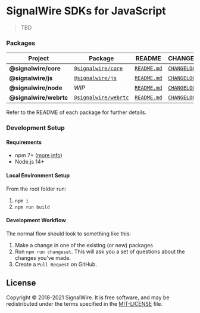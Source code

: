 # SignalWire SDKs for JavaScript

> TBD

### Packages

| Project                | Package                                                                  | README                                   | CHANGELOG                                      |
| ---------------------- | ------------------------------------------------------------------------ | ---------------------------------------- | ---------------------------------------------- |
| **@signalwire/core**   | [`@signalwire/core`](https://www.npmjs.com/package/@signalwire/core)     | [`README.md`](packages/node/README.md)   | [`CHANGELOG.md`](packages/node/CHANGELOG.md)   |
| **@signalwire/js**     | [`@signalwire/js`](https://www.npmjs.com/package/@signalwire/js)         | [`README.md`](packages/js/README.md)     | [`CHANGELOG.md`](packages/js/CHANGELOG.md)     |
| **@signalwire/node**   | _WIP_                                                                    | [`README.md`](packages/node/README.md)   | [`CHANGELOG.md`](packages/node/CHANGELOG.md)   |
| **@signalwire/webrtc** | [`@signalwire/webrtc`](https://www.npmjs.com/package/@signalwire/webrtc) | [`README.md`](packages/webrtc/README.md) | [`CHANGELOG.md`](packages/webrtc/CHANGELOG.md) |

Refer to the README of each package for further details.

### Development Setup

#### Requirements

- npm 7+ ([more info](https://docs.npmjs.com/cli/v7/using-npm/workspaces))
- Node.js 14+

#### Local Environment Setup

From the root folder run:

1. `npm i`
2. `npm run build`

#### Development Workflow

The normal flow should look to something like this:

1. Make a change in one of the existing (or new) packages
2. Run `npm run changeset`. This will ask you a set of questions about the changes you've made.
3. Create a `Pull Request` on GitHub.

## License

Copyright © 2018-2021 SignalWire. It is free software, and may be redistributed under the terms specified in the [MIT-LICENSE](./LICENSE) file.

